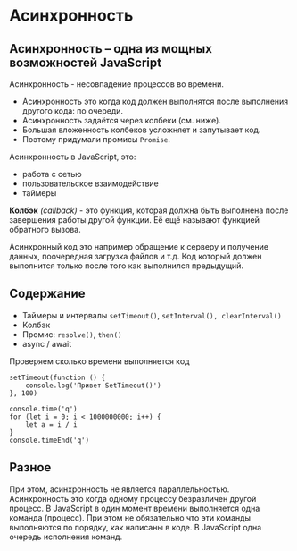 # Асинхронность
## Асинхронность &ndash; одна из мощных возможностей JavaScript

Асинхронность - несовпадение процессов во времени.

- Асинхронность это когда код должен выполнятся после выполнения другого кода: по очереди.
- Асинхронность задаётся через колбеки (см. ниже).
- Большая вложенность колбеков усложняет и запутывает код.
- Поэтому придумали промисы `Promise`.

Асинхронность в JavaScript, это:
- работа с сетью
- пользовательское взаимодействие 
- таймеры

**Колбэк** *(callback)* - это функция, которая должна быть выполнена после завершения работы другой функции. Её ещё называют функцией обратного вызова.

Асинхронный код это например обращение к серверу и получение данных, поочередная загрузка файлов и т.д. Код который должен выполнится только после того как выполнился предыдущий.

## Содержание

- Таймеры и интервалы `setTimeout()`, `setInterval(), clearInterval()`
- Колбэк
- Промис: `resolve()`, `then()`
- async / await

Проверяем сколько времени выполняется код

    setTimeout(function () {
        console.log('Привет SetTimeout()')
    }, 100)

    console.time('q')
    for (let i = 0; i < 1000000000; i++) {
        let a = i / i
    }
    console.timeEnd('q')

## Разное
При этом, асинхронность не является параллельностью. Асинхронность это когда одному процессу безразличен другой процесс. В JavaScript в один момент времени выполняется одна команда (процесс). При этом не обязательно что эти команды выполняются по порядку, как написаны в коде. В JavaScript одна очередь исполнения команд.
